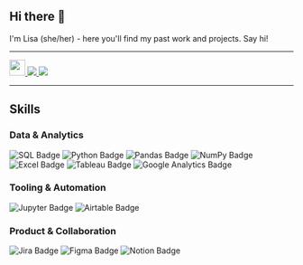 ## Hi there 👋

<!--
**lisaliabc/lisaliabc** is a ✨ _special_ ✨ repository because its `README.md` (this file) appears on your GitHub profile.

Here are some ideas to get you started:

- 🔭 I’m currently working on ...
- 🌱 I’m currently learning ...
- 👯 I’m looking to collaborate on ...
- 🤔 I’m looking for help with ...
- 💬 Ask me about ...
- 📫 How to reach me: ...
- 😄 Pronouns: ...
- ⚡ Fun fact: ...
-->

I'm Lisa (she/her) - here you'll find my past work and projects. Say hi!

---
<a href="https://github.com/lisaliabc">
  <img src="https://komarev.com/ghpvc/?username=lisaliabc&color=brightgreen&style=flat-square&label=Views:" height=28/>
</a>

<a href="https://www.github.com/lisaliabc">
  <img src="https://img.shields.io/badge/Portfolio-f5ba23.svg?&style=for-the-badge&logo=googlechrome&logoColor=black">
</a>

<a href="mailto:lisal348290@gmail.com">
  <img src="https://img.shields.io/badge/email-%238B89CC.svg?&style=for-the-badge&logo=protonmail&logoColor=white"/>
</a>

---

## Skills

### Data & Analytics
![SQL Badge](https://img.shields.io/badge/SQL-4479A1?style=for-the-badge&labelColor=black&logo=postgresql&logoColor=white)
![Python Badge](https://img.shields.io/badge/Python-3776AB?style=for-the-badge&labelColor=black&logo=python&logoColor=white)
![Pandas Badge](https://img.shields.io/badge/Pandas-150458?style=for-the-badge&labelColor=black&logo=pandas&logoColor=white)
![NumPy Badge](https://img.shields.io/badge/NumPy-013243?style=for-the-badge&labelColor=black&logo=numpy&logoColor=white)
![Excel Badge](https://img.shields.io/badge/Excel-217346?style=for-the-badge&labelColor=black&logo=microsoft-excel&logoColor=white)
![Tableau Badge](https://img.shields.io/badge/Tableau-E97627?style=for-the-badge&labelColor=black&logo=tableau&logoColor=white)
![Google Analytics Badge](https://img.shields.io/badge/Google%20Analytics-E37400?style=for-the-badge&labelColor=black&logo=google-analytics&logoColor=white)

### Tooling & Automation
![Jupyter Badge](https://img.shields.io/badge/Jupyter-F37626?style=for-the-badge&labelColor=black&logo=jupyter&logoColor=white)
![Airtable Badge](https://img.shields.io/badge/Airtable-18BFFF?style=for-the-badge&labelColor=black&logo=airtable&logoColor=white)

### Product & Collaboration
![Jira Badge](https://img.shields.io/badge/Jira-0052CC?style=for-the-badge&labelColor=black&logo=jira&logoColor=white)
![Figma Badge](https://img.shields.io/badge/Figma-F24E1E?style=for-the-badge&labelColor=black&logo=figma&logoColor=white)
![Notion Badge](https://img.shields.io/badge/Notion-000000?style=for-the-badge&labelColor=black&logo=notion&logoColor=white)
